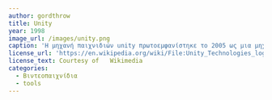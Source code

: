 ```yaml
---
author: gordthrow
title: Unity
year: 1998
image_url: /images/unity.png
caption: 'Η μηχανή παιχνιδιών unity πρωτοεμφανίστηκε το 2005 ως μια μηχανή αποκλειστικά για υπολογιστές mac. Πλέον όμως η unity χρησιμοποιείτε σε πάνω από 25 πλατφόρμες για την δημιουργία παιχνιδιών και όχι μόνο Άλλοι τομείς που είναι συχνή η χρήση της είναι η δημιουργία ταινιών μέχρι και στην αρχιτεκτονική'
license_url: 'https://en.wikipedia.org/wiki/File:Unity_Technologies_logo.svg'
license_text: Courtesy of   Wikimedia
categories:
  - Βιντεοπαιχνίδια 
  - tools
---
```

